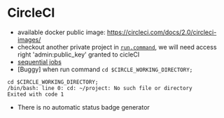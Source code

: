 # CircleCI
- available docker public image: https://circleci.com/docs/2.0/circleci-images/
- checkout another private project in [`run.command`](https://circleci.com/docs/2.0/gh-bb-integration/#enable-your-project-to-check-out-additional-private-repositories), we will need access right 'admin:public_key' granted to cicleCI
- [sequential jobs](https://circleci.com/docs/2.0/workflows/#sequential-job-execution-example)
- [Buggy] when run command  `cd $CIRCLE_WORKING_DIRECTORY; `
```
cd $CIRCLE_WORKING_DIRECTORY; 
/bin/bash: line 0: cd: ~/project: No such file or directory
Exited with code 1
```
- There is no automatic status badge generator

